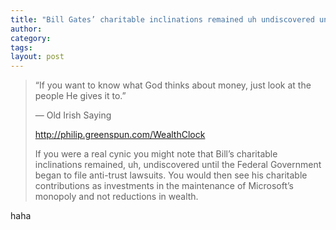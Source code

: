 ```yaml
---
title: "Bill Gates’ charitable inclinations remained uh undiscovered until the Federal Government began to file anti-trust lawsuits. Bill’s charitable inclinations remained uh undiscovered until the Federal Government began to file anti-trust lawsuits."
author:
category: 
tags: 
layout: post
---
```

<blockquote>

“If you want to know what God thinks about money, just look at the people He gives it to.”

— Old Irish Saying

<a href="http://philip.greenspun.com/WealthClock">http://philip.greenspun.com/WealthClock</a>



If you were a real cynic you might note that Bill’s charitable inclinations remained, uh, undiscovered until the Federal Government began to file anti-trust lawsuits. You would then see his charitable contributions as investments in the maintenance of Microsoft’s monopoly and not reductions in wealth.

</blockquote>

haha

